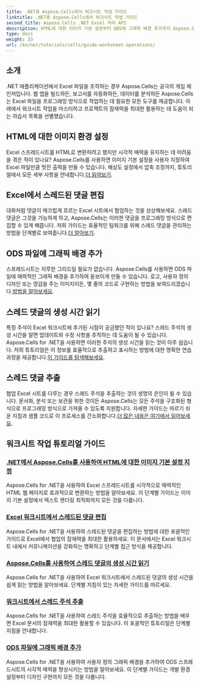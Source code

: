 ```yaml
---
title: .NET용 Aspose.Cells에서 워크시트 작업 가이드
linktitle: .NET용 Aspose.Cells에서 워크시트 작업 가이드
second_title: Aspose.Cells .NET Excel 처리 API
description: HTML에 대한 이미지 기본 설정부터 ODS에 그래픽 배경 추가까지 Aspose.Cells for .NET 튜토리얼을 알아보세요. 단계별 가이드로 학습하세요.
type: docs
weight: 33
url: /ko/net/tutorials/cells/guide-worksheet-operations/
---
```

## 소개

.NET 애플리케이션에서 Excel 파일을 조작하는 경우 Aspose.Cells는 궁극의 게임 체인저입니다. 웹 앱을 빌드하든, 보고서를 자동화하든, 데이터를 분석하든 Aspose.Cells는 Excel 파일을 프로그래밍 방식으로 작업하는 데 필요한 모든 도구를 제공합니다. 아래에서 워크시트 작업을 마스터하고 프로젝트의 잠재력을 최대한 활용하는 데 도움이 되는 자습서 목록을 선별했습니다.

## HTML에 대한 이미지 환경 설정 
 
Excel 스프레드시트를 HTML로 변환하려고 했지만 시각적 매력을 유지하는 데 어려움을 겪은 적이 있나요? Aspose.Cells를 사용하면 이미지 기본 설정을 사용자 지정하여 Excel 파일만큼 멋진 출력을 만들 수 있습니다. 해상도 설정에서 압축 조정까지, 튜토리얼에서 모든 세부 사항을 안내합니다.[더 읽어보기](./setting-image-preferences/).

## Excel에서 스레드된 댓글 편집 
 
 대화처럼 댓글이 매끄럽게 흐르는 Excel 시트에서 협업하는 것을 상상해보세요. 스레드 댓글은 그것을 가능하게 하고, Aspose.Cells는 이러한 댓글을 프로그래밍 방식으로 편집할 수 있게 해줍니다. 저희 가이드는 효율적인 팀워크를 위해 스레드 댓글을 관리하는 방법을 단계별로 보여줍니다.[더 알아보기](./editing-threaded-comments/).

## ODS 파일에 그래픽 배경 추가
  
 스프레드시트는 지루한 그리드일 필요가 없습니다. Aspose.Cells를 사용하면 ODS 파일에 매력적인 그래픽 배경을 추가하여 돋보이게 만들 수 있습니다. 로고, 사용자 정의 디자인 또는 영감을 주는 이미지이든, 몇 줄의 코드로 구현하는 방법을 보여드리겠습니다.[방법을 알아보세요](./adding-graphic-background-in-ods-file/).

## 스레드 댓글의 생성 시간 읽기  

 특정 주석이 Excel 워크시트에 추가된 시점이 궁금했던 적이 있나요? 스레드 주석의 생성 시간을 알면 업데이트와 수정 사항을 추적하는 데 도움이 될 수 있습니다. Aspose.Cells for .NET을 사용하면 이러한 주석의 생성 시간을 읽는 것이 아주 쉽습니다. 저희 튜토리얼은 이 정보를 효율적으로 추출하고 표시하는 방법에 대한 명확한 연습 과정을 제공합니다.[이 가이드를 탐색해보세요](./read-created-time-of-threaded-comment/).

## 스레드 댓글 추출  

 협업 Excel 시트를 다루는 경우 스레드 주석을 추출하는 것이 생명의 은인이 될 수 있습니다. 문서화, 분석 또는 보관을 위한 것이든 Aspose.Cells는 모든 주석을 구조화된 형식으로 프로그래밍 방식으로 가져올 수 있도록 지원합니다. 자세한 가이드는 따르기 쉬운 지침과 샘플 코드로 이 프로세스를 간소화합니다.[더 많은 내용은 여기에서 읽어보세요](./extract-threaded-comments/).

## 워크시트 작업 튜토리얼 가이드
### [.NET에서 Aspose.Cells를 사용하여 HTML에 대한 이미지 기본 설정 지정](./setting-image-preferences/)
Aspose.Cells for .NET을 사용하여 Excel 스프레드시트를 시각적으로 매력적인 HTML 웹 페이지로 효과적으로 변환하는 방법을 알아보세요. 이 단계별 가이드는 이미지 기본 설정에서 텍스트 렌더링 최적화까지 모든 것을 다룹니다.
### [Excel 워크시트에서 스레드된 댓글 편집](./editing-threaded-comments/)
Aspose.Cells for .NET을 사용하여 스레드된 댓글을 편집하는 방법에 대한 포괄적인 가이드로 Excel에서 협업의 잠재력을 최대한 활용하세요. 이 문서에서는 Excel 워크시트 내에서 커뮤니케이션을 강화하는 명확하고 단계별 접근 방식을 제공합니다.
### [Aspose.Cells를 사용하여 스레드 댓글의 생성 시간 읽기](./read-created-time-of-threaded-comment/)
Aspose.Cells for .NET을 사용하여 Excel 워크시트에서 스레드된 댓글의 생성 시간을 쉽게 읽는 방법을 알아보세요. 단계별 지침이 있는 자세한 가이드를 따르세요.
### [워크시트에서 스레드 주석 추출](./extract-threaded-comments/)
Aspose.Cells for .NET을 사용하여 스레드 주석을 효율적으로 추출하는 방법을 배우면 Excel 문서의 잠재력을 최대한 활용할 수 있습니다. 이 포괄적인 튜토리얼은 단계별 지침을 안내합니다.
### [ODS 파일에 그래픽 배경 추가](./adding-graphic-background-in-ods-file/)
Aspose.Cells for .NET을 사용하여 사용자 정의 그래픽 배경을 추가하여 ODS 스프레드시트의 시각적 매력을 향상시키는 방법을 알아보세요. 이 단계별 가이드는 개발 환경 설정부터 디자인 구현까지 모든 것을 다룹니다.